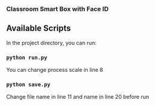### Classroom Smart Box with Face ID

## Available Scripts

In the project directory, you can run:

### `python run.py`

You can change process scale in line 8

### `python save.py` 

Change file name in line 11 and name in line 20 before run